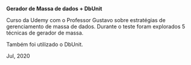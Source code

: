 **Gerador de Massa de dados + DbUnit**

Curso da Udemy com o Professor Gustavo sobre estratégias de gerenciamento de massa de dados.
Durante o teste foram explorados 5 técnicas de gerador de massa.

Também foi utilizado o DbUnit.

Jul, 2020
